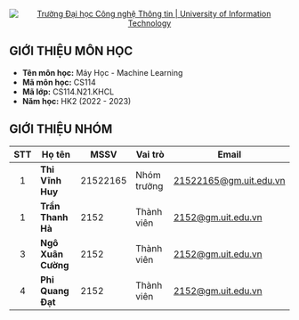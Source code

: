 <!-- Banner -->
<p align="center">
  <a href="https://www.uit.edu.vn/" title="Trường Đại học Công nghệ Thông tin" style="border: none;">
    <img src="https://i.imgur.com/WmMnSRt.png" alt="Trường Đại học Công nghệ Thông tin | University of Information Technology">
  </a>
</p>


## GIỚI THIỆU MÔN HỌC
* **Tên môn học:** Máy Học - Machine Learning
* **Mã môn học:** CS114
* **Mã lớp:** CS114.N21.KHCL
* **Năm học:** HK2 (2022 - 2023)

## GIỚI THIỆU NHÓM

| STT   | Họ tên                 | MSSV       | Vai trò     | Email                  | 
| :---: | ---                    | ---        | ---         | ---                    | 
| 1 | <strong> Thi Vĩnh Huy | 21522165   | Nhóm trưởng  | 21522165@gm.uit.edu.vn | 
| 1 | <strong> Trần Thanh Hà | 2152 | Thành viên | 2152@gm.uit.edu.vn |            
| 3 | <strong> Ngô Xuân Cường | 2152 | Thành viên | 2152@gm.uit.edu.vn| 
| 4 | <strong> Phi Quang Đạt | 2152 | Thành viên | 2152@gm.uit.edu.vn| 
